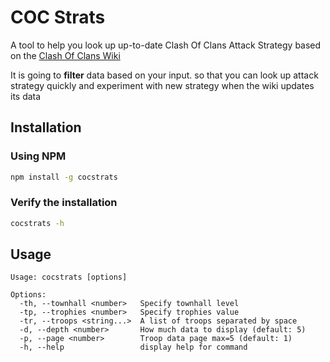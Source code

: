 # COC Strats
A tool to help you look up up-to-date Clash Of Clans Attack Strategy based on the
[Clash Of Clans Wiki](https://clashofclans.fandom.com/wiki/Clash_of_Clans_Wiki:Attack_Strategies)

It is going to **filter** data based on your input. so that you can look up attack strategy quickly
and experiment with new strategy when the wiki updates its data

## Installation

### Using NPM
```bash
npm install -g cocstrats
```

### Verify the installation
```bash
cocstrats -h
```

## Usage

```
Usage: cocstrats [options]

Options:
  -th, --townhall <number>   Specify townhall level
  -tp, --trophies <number>   Specify trophies value
  -tr, --troops <string...>  A list of troops separated by space
  -d, --depth <number>       How much data to display (default: 5)
  -p, --page <number>        Troop data page max=5 (default: 1)
  -h, --help                 display help for command
```

